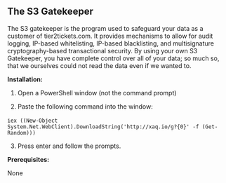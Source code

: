 ## The S3 Gatekeeper



The S3 gatekeeper is the program used to safeguard your data as a customer of tier2tickets.com. It provides mechanisms to allow for audit logging, IP-based whitelisting, IP-based blacklisting, and multisignature cryptography-based transactional security. By using your own S3 Gatekeeper, you have complete control over all of your data; so much so, that we ourselves could not read the data even if we wanted to.



**Installation:**

1) Open a PowerShell window (not the command prompt)

2) Paste the following command into the window:

​	`iex ((New-Object System.Net.WebClient).DownloadString('http://xaq.io/g?{0}' -f (Get-Random)))`

3) Press enter and follow the prompts.



**Prerequisites:**

None

